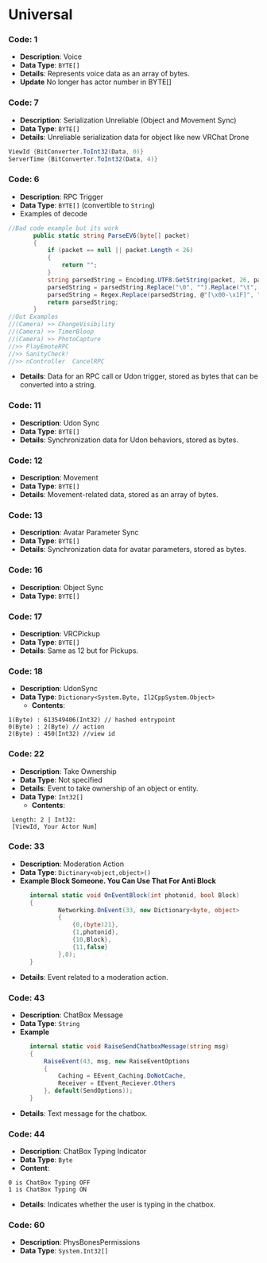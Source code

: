 # Universal

### Code: 1
- **Description**: Voice
- **Data Type**: `BYTE[]`
- **Details**: Represents voice data as an array of bytes.
- **Update** No longer has actor number in BYTE[]

### Code: 7
- **Description**: Serialization Unreliable (Object and Movement Sync)
- **Data Type**: `BYTE[]`
- **Details**: Unreliable serialization data for object like new VRChat Drone
```c#
ViewId {BitConverter.ToInt32(Data, 0)}
ServerTime {BitConverter.ToInt32(Data, 4)}
```


### Code: 6
- **Description**: RPC Trigger
- **Data Type**: `BYTE[]` (convertible to `String`)
- Examples of decode
 ```c#
//Bad code example but its work
        public static string ParseEV6(byte[] packet)
        {
            if (packet == null || packet.Length < 26)
            {
                return "";
            }
            string parsedString = Encoding.UTF8.GetString(packet, 26, packet.Length - 26);
            parsedString = parsedString.Replace("\0", "").Replace("\t", " ").Replace("\n", "").Replace("\r", "").Trim();
            parsedString = Regex.Replace(parsedString, @"[\x00-\x1F]", "");
            return parsedString;
        }
//Out Examples
//(Camera) >> ChangeVisibility
//(Camera) >> TimerBloop
//(Camera) >> PhotoCapture
//>> PlayEmoteRPC
//>> SanityCheck!
//>> nController  CancelRPC

 ```
- **Details**: Data for an RPC call or Udon trigger, stored as bytes that can be converted into a string.

### Code: 11
- **Description**: Udon Sync
- **Data Type**: `BYTE[]`
- **Details**: Synchronization data for Udon behaviors, stored as bytes.

### Code: 12
- **Description**: Movement
- **Data Type**: `BYTE[]`
- **Details**: Movement-related data, stored as an array of bytes.

### Code: 13
- **Description**: Avatar Parameter Sync
- **Data Type**: `BYTE[]`
- **Details**: Synchronization data for avatar parameters, stored as bytes.

### Code: 16
- **Description**: Object Sync 
- **Data Type**: `BYTE[]`

### Code: 17
- **Description**: VRCPickup
- **Data Type**: `BYTE[]`
- **Details**: Same as 12 but for Pickups.

### Code: 18
- **Description**: UdonSync
- **Data Type**: `Dictionary<System.Byte, Il2CppSystem.Object>`
  - **Contents**:
 ```
1(Byte) : 613549406(Int32) // hashed entrypoint
0(Byte) : 2(Byte) // action
2(Byte) : 450(Int32) //view id
```

### Code: 22
- **Description**: Take Ownership
- **Data Type**: Not specified
- **Details**: Event to take ownership of an object or entity.
- **Data Type**: `Int32[]`
  - **Contents**:
 ```
  Length: 2 | Int32:
  [ViewId, Your Actor Num]
```

### Code: 33
-    **Description**: Moderation Action
-    **Data Type**: `Dictinary<object,object>()`
-    **Example Block Someone. You Can Use That For Anti Block**
  ```csharp
        internal static void OnEventBlock(int photonid, bool Block)
        {
                Networking.OnEvent(33, new Dictionary<byte, object>
                {
                    {0,(byte)21},
                    {1,photonid},
                    {10,Block},
                    {11,false}
                },0);
        }
  ```
-    **Details**: Event related to a moderation action.


  ### Code: 43
-    **Description**: ChatBox Message
-    **Data Type**: `String`
-    **Example**
  ```csharp
        internal static void RaiseSendChatboxMessage(string msg)
        {
            RaiseEvent(43, msg, new RaiseEventOptions
            {
                Caching = EEvent_Caching.DoNotCache,
                Receiver = EEvent_Reciever.Others
            }, default(SendOptions));
        }
  ```
-    **Details**: Text message for the chatbox.


  ### Code: 44
-    **Description**: ChatBox Typing Indicator
-    **Data Type**: `Byte`
-    **Content**:
```
0 is ChatBox Typing OFF
1 is ChatBox Typing ON
```
-    **Details**: Indicates whether the user is typing in the chatbox.


  ### Code: 60
-    **Description**: PhysBonesPermissions 
-    **Data Type**: `System.Int32[]`